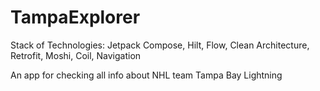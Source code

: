 # TampaExplorer
Stack of Technologies: Jetpack Compose, Hilt, Flow, Clean Architecture, Retrofit, Moshi, Coil, Navigation

An app for checking all info about NHL team Tampa Bay Lightning
